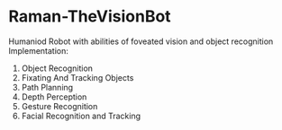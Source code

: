 # Raman-TheVisionBot
Humaniod Robot with abilities of foveated vision and object recognition
Implementation:
1) Object Recognition
2) Fixating And Tracking Objects
3) Path Planning
4) Depth Perception
5) Gesture Recognition
6) Facial Recognition and Tracking
